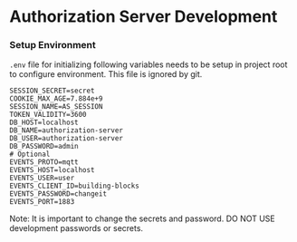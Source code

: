 # Authorization Server Development

### Setup Environment

`.env` file for initializing following variables needs to be setup in project root to configure environment. This file is ignored by git.

```shell
SESSION_SECRET=secret
COOKIE_MAX_AGE=7.884e+9
SESSION_NAME=AS_SESSION
TOKEN_VALIDITY=3600
DB_HOST=localhost
DB_NAME=authorization-server
DB_USER=authorization-server
DB_PASSWORD=admin
# Optional
EVENTS_PROTO=mqtt
EVENTS_HOST=localhost
EVENTS_USER=user
EVENTS_CLIENT_ID=building-blocks
EVENTS_PASSWORD=changeit
EVENTS_PORT=1883
```

Note: It is important to change the secrets and password. DO NOT USE development passwords or secrets.
